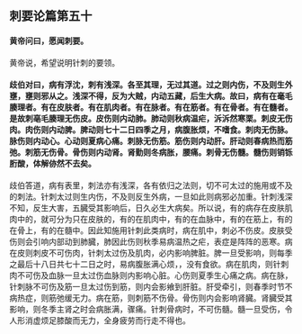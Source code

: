 ## 刺要论篇第五十

#### 黄帝问曰，愿闻刺要。

黄帝说，希望说明针刺的要领。

#### 歧伯对曰，病有浮沈，刺有浅深。各至其理，无过其道。过之则内伤，不及则生外壅，壅则邪从之。浅深不得，反为大贼，内动五藏，后生大病。故曰，病有在毫毛腠理者。有在皮肤者。有在肌肉者。有在脉者。有在筋者。有在骨者。有在髓者。是故刺亳毛腠理无伤皮。皮伤则内动肺。肺动则秋病温疟，泝泝然寒栗。刺皮无伤肉。肉伤则内动脾。脾动则七十二日四季之月，病腹胀烦，不嗜食。刺肉无伤脉。脉伤则内动心。心动则夏病心痛。刺脉无伤筋。筋伤则内动肝。肝动则春病热而筋弛。刺筋无伤骨。骨伤则内动肾。肾勤则冬病胀，腰痛。刺骨无伤髓。髓伤则销铄胻酸，体解㑊然不去矣。

歧伯答道，病有表里，刺法亦有浅深，各有依归之法则，切不可太过的施用或不及的刺法。针刺太过则生内伤，不及则反生外病，一旦如此则病邪必加重。针刺浅深不知，反生大害，五臓受其影响后，日久必生大病矣。所以说，有的病存在皮肤肌肉中的，就可分为只在皮肤的，有的在肌肉中，有的在血脉中，有的在筋上，有的在骨上，有的在髓中。因此知施用针刺此类病时，病在肌中，刺必不伤皮。皮肤受伤则会引响内部动到肺臓，肺因此伤则秋季易病温热之疟，表症是阵阵的恶寒。病在皮则刺皮不可伤肉，针刺太过伤及肌肉，必内影响脾脏。脾一旦受影响，则每季之最后十八日共七十二日之时，易病腹胀满心烦，，没有食欲。病在肌肉，则针刺肉不可伤及血脉一旦太过伤血脉则内影响心脏。心伤则夏季生心痛之病。病在脉，针刺脉不可伤及筋一旦太过伤到筋，则内会影飨到肝脏。肝受牵引，则春季时节不病热症，则筋弛缓无力。病在筋，则刺筋不伤骨。骨伤则内会影响肾臓。肾臓受其影响，则冬季主肾之时会病胀满，骤痛。针刺骨病时，不可伤髓。髓一旦受伤，令人形消虚烦足膝酸而无力，全身疲劳而行走不得也。